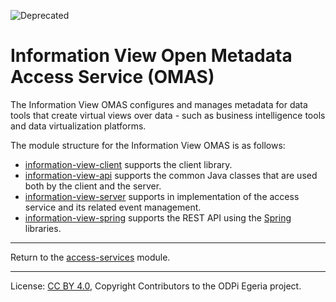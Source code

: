 <!-- SPDX-License-Identifier: CC-BY-4.0 -->
<!-- Copyright Contributors to the ODPi Egeria project. -->

![Deprecated](../../../open-metadata-publication/website/images/egeria-content-status-deprecated.png#pagewidth)

# Information View Open Metadata Access Service (OMAS)

The Information View OMAS configures and manages metadata for data tools that 
create virtual views over data - such as business intelligence tools and
data virtualization platforms.

The module structure for the Information View OMAS is as follows:

* [information-view-client](information-view-client) supports the client library.
* [information-view-api](information-view-api) supports the common Java classes that are used both by the client and the server.
* [information-view-server](information-view-server) supports in implementation of the access service and its related event management.
* [information-view-spring](information-view-spring) supports the REST API using the [Spring](../../../developer-resources/Spring.md) libraries.


----
Return to the [access-services](..) module.

----
License: [CC BY 4.0](https://creativecommons.org/licenses/by/4.0/),
Copyright Contributors to the ODPi Egeria project.


